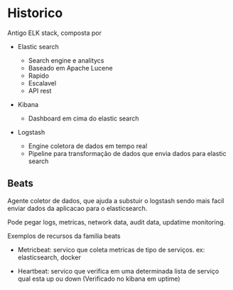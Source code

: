 # Historico

Antigo ELK stack, composta por

- Elastic search
    - Search engine e analitycs
    - Baseado em Apache Lucene
    - Rapido
    - Escalavel
    - API rest


- Kibana
    - Dashboard em cima do elastic search

- Logstash
    - Engine coletora de dados em tempo real
    - Pipeline para transformação de dados que envia dados para elastic search

## Beats

Agente coletor de dados, que ajuda a substuir o logstash sendo mais facil enviar dados da aplicacao para o elasticsearch.

Pode pegar logs, metricas, network data, audit data, updatime monitoring.

Exemplos de recursos da familia beats

- Metricbeat: servico que coleta metricas de tipo de serviços. ex: elasticsearch, docker

- Heartbeat: servico que verifica em uma determinada lista de serviço qual esta up ou down (Verificado no kibana em uptime)

